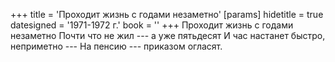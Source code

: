 +++
title = 'Проходит жизнь с годами незаметно'
[params]
  hidetitle = true
  datesigned = '1971-1972 г.'
  book = ''
+++
Проходит жизнь с годами незаметно
Почти что не жил --- а уже пятьдесят
И час настанет быстро, неприметно ---
На пенсию --- приказом огласят.

<!-- [Илья- 1971-1972 г.] -->
